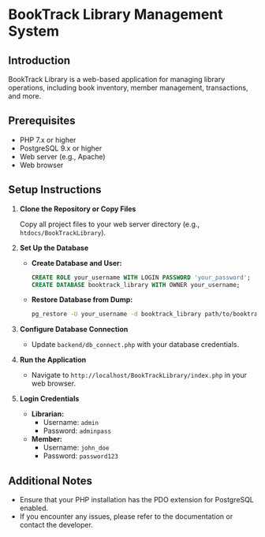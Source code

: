 # BookTrack Library Management System

## Introduction

BookTrack Library is a web-based application for managing library operations, including book inventory, member management, transactions, and more.

## Prerequisites

- PHP 7.x or higher
- PostgreSQL 9.x or higher
- Web server (e.g., Apache)
- Web browser

## Setup Instructions

1. **Clone the Repository or Copy Files**

   Copy all project files to your web server directory (e.g., `htdocs/BookTrackLibrary`).

2. **Set Up the Database**

   - **Create Database and User:**

     ```sql
     CREATE ROLE your_username WITH LOGIN PASSWORD 'your_password';
     CREATE DATABASE booktrack_library WITH OWNER your_username;
     ```

   - **Restore Database from Dump:**

     ```bash
     pg_restore -U your_username -d booktrack_library path/to/booktrack_library_backup.sqlc
     ```

3. **Configure Database Connection**

   - Update `backend/db_connect.php` with your database credentials.

4. **Run the Application**

   - Navigate to `http://localhost/BookTrackLibrary/index.php` in your web browser.

5. **Login Credentials**

   - **Librarian:**
     - Username: `admin`
     - Password: `adminpass`
   - **Member:**
     - Username: `john_doe`
     - Password: `password123`

## Additional Notes

- Ensure that your PHP installation has the PDO extension for PostgreSQL enabled.
- If you encounter any issues, please refer to the documentation or contact the developer.

